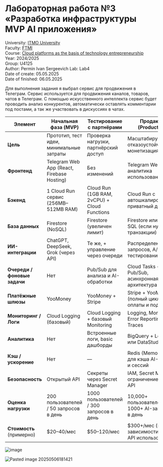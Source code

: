 # Лабораторная работа №3 «Разработка инфраструктуры MVP AI приложения»  
University: [ITMO University](https://itmo.ru/ru/)  
Faculty: [FTMI](https://itmo.ru/ru/viewfaculty/87/fakultet_tehnologicheskogo_menedzhmenta_i_innovaciy.htm)  
Course: [Cloud platforms as the basis of technology entrepreneurship](https://itmo-ict-faculty.github.io/cloud-platforms-as-the-basis-of-technology-entrepreneurship/)  
Year: 2024/2025  
Group: U4125  
Author: Permin Ivan Sergeevich
Lab: Lab4  
Date of create: 05.05.2025  
Date of finished:  06.05.2025
  
Для выполнения задания я выбрал сервис для продвижения в Телеграм. Сервис используется для продвижения каналов, товаров, чатов в Телеграм. С помощью искусственного интеллекта сервис будет проводить анализ конкурентов, автоматически оставлять комментарии под постами, а так же участвовать в дискуссиях в чатах.

|Элемент|Начальная фаза (MVP)|Тестирование с партнёрами|Продакшн (Production)|
|---|---|---|---|
|**Цель**|Прототип, тест идеи, минимальные затраты|Проверка нагрузки, партнёрский доступ|Масштабируемость, отказоустойчивость, монетизация|
|**Фронтенд**|Telegram Web App (React, Firebase Hosting)|Без изменений|Telegram Web App + аналитика использования|
|**Бэкенд**|1 Cloud Run сервис (256MB–512MB RAM)|Cloud Run (1GB RAM, 2vCPU) + Cloud Functions|Cloud Run с автошкалированием, приватный доступ|
|**База данных**|Firestore (NoSQL)|Firestore (увеличен лимит)|Firestore или Cloud SQL (если нужны транзакции)|
|**ИИ-интеграции**|ChatGPT, DeepSeek, Grok (через API)|Те же, + управление через очереди|Распределение AI-запросов, A/B тестирование|
|**Очереди / фоновые задачи**|Нет|Pub/Sub для анализа и AI-обработки|Cloud Tasks + Pub/Sub, асинхронная архитектура|
|**Платёжные шлюзы**|YooMoney|YooMoney + Stripe|Stripe + YooMoney (полный цикл оплаты и подписок)|
|**Мониторинг / Логи**|Cloud Logging (базовый)|Cloud Logging + базовый Monitoring|Logging, Monitoring, Error Reporting, Traces|
|**Аналитика**|Нет|Встроенные логи, basic дашборды|BigQuery + Looker или DataStudio|
|**Кэш / ускорение**|Нет|—|Redis (MemoryStore) для кэша AI-ответов и сессий|
|**Безопасность**|Открытый API|Секреты через Secret Manager|IAM, Secret Manager, ограничение входа в API|
|**Оценка нагрузки**|200 пользователей / 50 запросов в день|1000 пользователей / 300 запросов в день|10,000+ пользователей / 1000+ AI-запросов в день|
|**Стоимость** (примерно)|$20–40/мес|$50–120/мес|$300+/мес (в зависимости от AI и API использования)|



![image](https://github.com/user-attachments/assets/62942e5e-791d-420d-9491-2c562fb35d83)



![Pasted image 20250506181421](https://github.com/user-attachments/assets/0a178eef-b565-40a7-8cd1-6d8581bcedbf)


